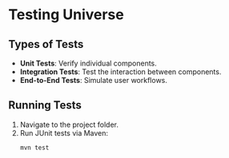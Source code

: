 # Testing Universe

## Types of Tests
- **Unit Tests**: Verify individual components.
- **Integration Tests**: Test the interaction between components.
- **End-to-End Tests**: Simulate user workflows.

## Running Tests
1. Navigate to the project folder.
2. Run JUnit tests via Maven:
   ```bash
   mvn test
